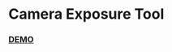 # Camera Exposure Tool

<h3><a href="https://mariosapps.github.io/Camera-Exposure-Tool/">DEMO</a></h3>
